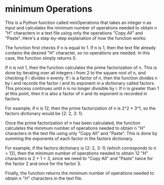 # minimum Operations
This is a Python function called minOperations that takes an integer n as input and calculates the minimum number of operations needed to obtain n "H" characters in a text file using only the operations "Copy All" and "Paste". Here's a step-by-step explanation of how the function works:

The function first checks if n is equal to 1. If n is 1, then the text file already contains the desired "H" character, so no operations are needed. In this case, the function simply returns 0.

If n is not 1, then the function calculates the prime factorization of n. This is done by iterating over all integers i from 2 to the square root of n, and checking if i divides n evenly. If i is a factor of n, then the function divides n by i and records the factor i and its exponent in a dictionary called factors. This process continues until n is no longer divisible by i. If n is greater than 1 at this point, then it is also a factor of n and its exponent is recorded in factors.

For example, if n is 12, then the prime factorization of n is 2^2 * 3^1, so the factors dictionary would be {2: 2, 3: 1}.

Once the prime factorization of n has been calculated, the function calculates the minimum number of operations needed to obtain n "H" characters in the text file using only "Copy All" and "Paste". This is done by summing the exponents of each factor in the factors dictionary.

For example, if the factors dictionary is {2: 2, 3: 1} (which corresponds to n = 12), then the minimum number of operations needed to obtain 12 "H" characters is 2 + 1 = 3, since we need to "Copy All" and "Paste" twice for the factor 2 and once for the factor 3.

Finally, the function returns the minimum number of operations needed to obtain n "H" characters in the text file.